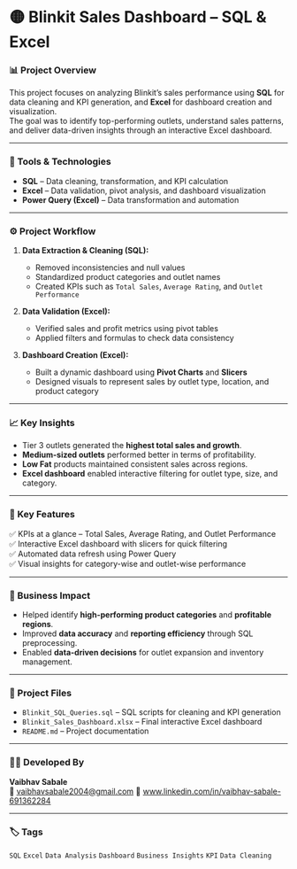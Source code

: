 # 🟡 Blinkit Sales Dashboard – SQL & Excel

### 📊 Project Overview  
This project focuses on analyzing Blinkit’s sales performance using **SQL** for data cleaning and KPI generation, and **Excel** for dashboard creation and visualization.  
The goal was to identify top-performing outlets, understand sales patterns, and deliver data-driven insights through an interactive Excel dashboard.

---

### 🧮 Tools & Technologies  
- **SQL** – Data cleaning, transformation, and KPI calculation  
- **Excel** – Data validation, pivot analysis, and dashboard visualization  
- **Power Query (Excel)** – Data transformation and automation  

---

### ⚙️ Project Workflow  
1. **Data Extraction & Cleaning (SQL):**
   - Removed inconsistencies and null values  
   - Standardized product categories and outlet names  
   - Created KPIs such as `Total Sales`, `Average Rating`, and `Outlet Performance`

2. **Data Validation (Excel):**
   - Verified sales and profit metrics using pivot tables  
   - Applied filters and formulas to check data consistency  

3. **Dashboard Creation (Excel):**
   - Built a dynamic dashboard using **Pivot Charts** and **Slicers**  
   - Designed visuals to represent sales by outlet type, location, and product category  

---

### 📈 Key Insights  
- Tier 3 outlets generated the **highest total sales and growth**.  
- **Medium-sized outlets** performed better in terms of profitability.  
- **Low Fat** products maintained consistent sales across regions.  
- **Excel dashboard** enabled interactive filtering for outlet type, size, and category.  

---

### 🚀 Key Features  
✅ KPIs at a glance – Total Sales, Average Rating, and Outlet Performance  
✅ Interactive Excel dashboard with slicers for quick filtering  
✅ Automated data refresh using Power Query  
✅ Visual insights for category-wise and outlet-wise performance  

---

### 🧭 Business Impact  
- Helped identify **high-performing product categories** and **profitable regions**.  
- Improved **data accuracy** and **reporting efficiency** through SQL preprocessing.  
- Enabled **data-driven decisions** for outlet expansion and inventory management.  

---

### 📂 Project Files  
- `Blinkit_SQL_Queries.sql` – SQL scripts for cleaning and KPI generation  
- `Blinkit_Sales_Dashboard.xlsx` – Final interactive Excel dashboard  
- `README.md` – Project documentation  

---

### 🧑‍💻 Developed By  
**Vaibhav Sabale**  
📧 vaibhavsabale2004@gmail.com
🔗 www.linkedin.com/in/vaibhav-sabale-691362284

---

### 🏷️ Tags  
`SQL` `Excel` `Data Analysis` `Dashboard` `Business Insights` `KPI` `Data Cleaning`

